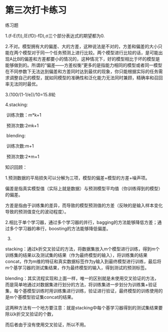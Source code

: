# 第三次打卡练习

练习题

1.(f-E(f)),(E(fD)-fD),σ三个部分表达式的期望都为0.

2.不对。模型拥有大的偏差、大的方差，这种说法是不对的，方差和偏差的大小只能在两个模型对于同一个任务预测上进行比较。两个模型进行比较的话，是可能出现A比B的偏差和方差都要小的情况的，这种情况下，好的模型相比于坏的模型是能够做到的。所谓的”偏差——方差权衡“更多的是指能力相同的模型或者同一模型在不同参数下无法达到偏差和方差同时达到最优的现象，你只能根据实际的任务需求调整自己的模型，就如同模型的准确性和泛化能力无法同时兼顾，精确率和召回率无法同时最优。

3.(100/(1-1/e))/10=15.8轮

4.stacking:

​	训练次数：m*k+1

​	预测次数:2*m*k+1

​	blending:

​	训练次数:m+1

​	预测次数:2*m+1

知识回顾：

1.预测数据的平局损失可以分解为三项，模型的偏差+模型的方差+噪声项。

偏差是指真实模型值（实际上就是数据）与预测模型平均值（你训练得到的模型）的偏差。

方差是指由于训练集的差异，而导致的模型预测值的方差（反映的是输入样本变化导致的预测值变化的波动程度）。

2.相比于单个学习器，通过多个学习器的并行，bagging的方法能够降低方差；通过多个学习器的串行，boosting的方法能够降低偏差。

3.

stacking：通过k折交叉验证的方法，将数据集放入m个模型进行训练，得到m个训练集的结果以及测试集的结果（作为最终模型的输入），将训练集的结果concat，作为m维的特征和真实数据标签作为y输入到最终模型进行训练，最后将m个基学习器的测试集结果，作为最终模型的输入，得到测试的预测标签。

blending：其实流程实现和上面一样，唯一的区别就是未使用交叉验证的方法，而是简单地通过对数据集进行划分的方法，将训练集进一步划分为训练集+验证集，每个基模型训练时用训练集进行训练，验证进行验证，最终模型的训练使用的是m个基模型验证集concat的结果。

这两种方法有一个地方要注意：就是stacking中每个基学习器得到的测试集结果要除以k折交叉验证的个数，

而后者由于没有使用交叉验证，所以不用。

